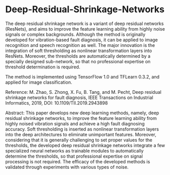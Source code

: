 # Deep-Residual-Shrinkage-Networks
The deep residual shrinkage network is a variant of deep residual networks (ResNets), and aims to improve the feature learning ability from highly noise signals or complex backgrounds. Although the method is originally developed for vibration-based fault diagnosis, it can be applied to image recognition and speech recognition as well. The major innovation is the integration of soft thresholding as nonlinear transformation layers into ResNets. Moreover, the thresholds are automatically determined by a specially designed sub-network, so that no professional expertise on threshold determination is required.

The method is implemented using TensorFlow 1.0 and TFLearn 0.3.2, and applied for image classification.

Reference:
M. Zhao, S. Zhong, X. Fu, B. Tang, and M. Pecht, Deep residual shrinkage networks for fault diagnosis, 
IEEE Transactions on Industrial Informatics, 2019, DOI: 10.1109/TII.2019.2943898

Abstract:
This paper develops new deep learning methods, namely, deep residual shrinkage networks, to improve the feature learning ability from highly noised vibration signals and achieve a high fault diagnosing accuracy. Soft thresholding is inserted as nonlinear transformation layers into the deep architectures to eliminate unimportant features. Moreover, considering that it is generally challenging to set proper values for the thresholds, the developed deep residual shrinkage networks integrate a few specialized neural networks as trainable modules to automatically determine the thresholds, so that professional expertise on signal processing is not required. The efficacy of the developed methods is validated through experiments with various types of noise.
